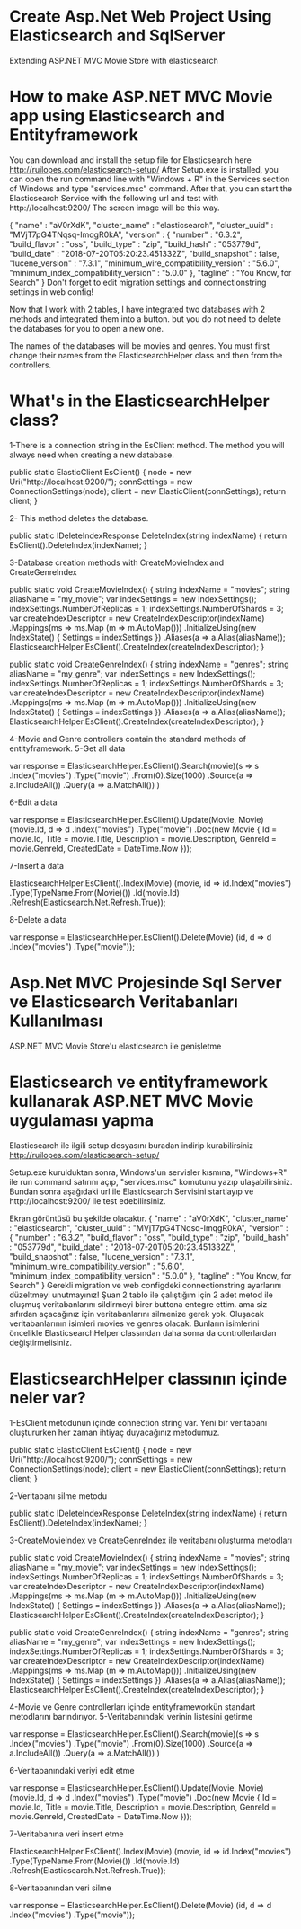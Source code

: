 # Create Asp.Net Web Project Using Elasticsearch and SqlServer
Extending ASP.NET MVC Movie Store with elasticsearch


# How to make ASP.NET MVC Movie app using Elasticsearch and Entityframework

You can download and install the setup file for Elasticsearch here http://ruilopes.com/elasticsearch-setup/
After Setup.exe is installed, you can open the run command line with "Windows + R" in the Services section of Windows and type "services.msc" command.
After that, you can start the Elasticsearch Service with the following url and test with http://localhost:9200/
The screen image will be this way.

{
    "name" : "aV0rXdK",
    "cluster_name" : "elasticsearch",
    "cluster_uuid" : "MVjT7pG4TNqsq-ImqgR0kA",
    "version" : {
    "number" : "6.3.2",
    "build_flavor" : "oss",
    "build_type" : "zip",
    "build_hash" : "053779d",
    "build_date" : "2018-07-20T05:20:23.451332Z",
    "build_snapshot" : false,
    "lucene_version" : "7.3.1",
    "minimum_wire_compatibility_version" : "5.6.0",
    "minimum_index_compatibility_version" : "5.0.0"
    },
    "tagline" : "You Know, for Search"
    }
Don't forget to edit migration settings and connectionstring settings in web config!

Now that I work with 2 tables, I have integrated two databases with 2 methods and integrated them into a button. but you do not need to delete the databases for you to open a new one.

The names of the databases will be movies and genres. You must first change their names from the ElasticsearchHelper class and then from the controllers.

# What's in the ElasticsearchHelper class?

1-There is a connection string in the EsClient method. The method you will always need when creating a new database.

public static ElasticClient EsClient()
    {
        node = new Uri("http://localhost:9200/");
        connSettings = new ConnectionSettings(node);
        client = new ElasticClient(connSettings);
        return client;
    }
    
2- This method deletes the database.

 public static IDeleteIndexResponse DeleteIndex(string indexName)
    {
        return EsClient().DeleteIndex(indexName);
    }

3-Database creation methods with CreateMovieIndex and CreateGenreIndex

public static void CreateMovieIndex()
    {
        string indexName = "movies";
        string aliasName = "my_movie";
        var indexSettings = new IndexSettings();
        indexSettings.NumberOfReplicas = 1;
        indexSettings.NumberOfShards = 3;
        var createIndexDescriptor = new CreateIndexDescriptor(indexName)
        .Mappings(ms => ms.Map<Movie>
            (m => m.AutoMap()))
            .InitializeUsing(new IndexState() { Settings = indexSettings })
            .Aliases(a => a.Alias(aliasName));
            ElasticsearchHelper.EsClient().CreateIndex(createIndexDescriptor);
     }
  
  
   public static void CreateGenreIndex()
    {
        string indexName = "genres";
        string aliasName = "my_genre";
        var indexSettings = new IndexSettings();
        indexSettings.NumberOfReplicas = 1;
        indexSettings.NumberOfShards = 3;
        var createIndexDescriptor = new CreateIndexDescriptor(indexName)
        .Mappings(ms => ms.Map<Genre>
            (m => m.AutoMap()))
            .InitializeUsing(new IndexState() { Settings = indexSettings })
            .Aliases(a => a.Alias(aliasName));
            ElasticsearchHelper.EsClient().CreateIndex(createIndexDescriptor);
     }
  
  
4-Movie and Genre controllers contain the standard methods of entityframework.
5-Get all data

 var response = ElasticsearchHelper.EsClient().Search(movie)(s => s
    .Index("movies")
    .Type("movie")
    .From(0).Size(1000)
    .Source(a => a.IncludeAll())
    .Query(a => a.MatchAll())
    )
    
6-Edit a data

 var response = ElasticsearchHelper.EsClient().Update(Movie, Movie)
        (movie.Id, d => d
        .Index("movies")
        .Type("movie")
        .Doc(new Movie
        {
        Id = movie.Id,
        Title = movie.Title,
        Description = movie.Description,
        GenreId = movie.GenreId,
        CreatedDate = DateTime.Now
        }));
        
7-Insert a data

ElasticsearchHelper.EsClient().Index(Movie)
        (movie,
        id => id.Index("movies")
        .Type(TypeName.From(Movie)())
            .Id(movie.Id)
            .Refresh(Elasticsearch.Net.Refresh.True));
            
            
8-Delete a data

var response = ElasticsearchHelper.EsClient().Delete(Movie)
        (id, d => d
        .Index("movies")
        .Type("movie"));
        

# Asp.Net MVC Projesinde Sql Server ve Elasticsearch Veritabanları Kullanılması
ASP.NET MVC Movie Store'u elasticsearch ile genişletme


# Elasticsearch ve entityframework kullanarak ASP.NET MVC Movie uygulaması yapma

Elasticsearch ile ilgili setup dosyasını buradan indirip kurabilirsiniz http://ruilopes.com/elasticsearch-setup/

Setup.exe kurulduktan sonra, Windows'un servisler kısmına, "Windows+R" ile run command satırını açıp, "services.msc" komutunu yazıp ulaşabilirsiniz.
Bundan sonra aşağıdaki url ile Elasticsearch Servisini startlayıp ve http://localhost:9200/ ile test edebilirsiniz.

Ekran görüntüsü bu şekilde olacaktır.
    {
    "name" : "aV0rXdK",
    "cluster_name" : "elasticsearch",
    "cluster_uuid" : "MVjT7pG4TNqsq-ImqgR0kA",
    "version" : {
    "number" : "6.3.2",
    "build_flavor" : "oss",
    "build_type" : "zip",
    "build_hash" : "053779d",
    "build_date" : "2018-07-20T05:20:23.451332Z",
    "build_snapshot" : false,
    "lucene_version" : "7.3.1",
    "minimum_wire_compatibility_version" : "5.6.0",
    "minimum_index_compatibility_version" : "5.0.0"
    },
    "tagline" : "You Know, for Search"
    }
Gerekli migration ve web configdeki connectionstring ayarlarını düzeltmeyi unutmayınız!
Şuan 2 tablo ile çalıştığım için 2 adet metod ile oluşmuş veritabanlarını sildirmeyi birer buttona entegre ettim. ama siz sıfırdan açacağınız için veritabanlarını silmenize gerek yok.
Oluşacak veritabanlarının isimleri movies ve genres olacak. Bunların isimlerini öncelikle ElasticsearchHelper classından daha sonra da controllerlardan değiştirmelisiniz.

# ElasticsearchHelper classının içinde neler var?
1-EsClient metodunun içinde connection string var. Yeni bir veritabanı oluştururken her zaman ihtiyaç duyacağınız metodumuz.

  public static ElasticClient EsClient()
    {
        node = new Uri("http://localhost:9200/");
        connSettings = new ConnectionSettings(node);
        client = new ElasticClient(connSettings);
        return client;
    }

2-Veritabanı silme metodu

  public static IDeleteIndexResponse DeleteIndex(string indexName)
    {
        return EsClient().DeleteIndex(indexName);
    }
    
3-CreateMovieIndex ve CreateGenreIndex ile veritabanı oluşturma metodları

  public static void CreateMovieIndex()
    {
        string indexName = "movies";
        string aliasName = "my_movie";
        var indexSettings = new IndexSettings();
        indexSettings.NumberOfReplicas = 1;
        indexSettings.NumberOfShards = 3;
        var createIndexDescriptor = new CreateIndexDescriptor(indexName)
        .Mappings(ms => ms.Map<Movie>
            (m => m.AutoMap()))
            .InitializeUsing(new IndexState() { Settings = indexSettings })
            .Aliases(a => a.Alias(aliasName));
            ElasticsearchHelper.EsClient().CreateIndex(createIndexDescriptor);
     }
  
  
   public static void CreateGenreIndex()
    {
        string indexName = "genres";
        string aliasName = "my_genre";
        var indexSettings = new IndexSettings();
        indexSettings.NumberOfReplicas = 1;
        indexSettings.NumberOfShards = 3;
        var createIndexDescriptor = new CreateIndexDescriptor(indexName)
        .Mappings(ms => ms.Map<Genre>
            (m => m.AutoMap()))
            .InitializeUsing(new IndexState() { Settings = indexSettings })
            .Aliases(a => a.Alias(aliasName));
            ElasticsearchHelper.EsClient().CreateIndex(createIndexDescriptor);
     }
  
 4-Movie ve Genre controllerları içinde entityframeworkün standart metodlarını barındırıyor.
 5-Veritabanındaki verinin listesini getirme
 
  var response = ElasticsearchHelper.EsClient().Search(movie)(s => s
    .Index("movies")
    .Type("movie")
    .From(0).Size(1000)
    .Source(a => a.IncludeAll())
    .Query(a => a.MatchAll())
    )
    
  6-Veritabanındaki veriyi edit etme
  
  var response = ElasticsearchHelper.EsClient().Update(Movie, Movie)
        (movie.Id, d => d
        .Index("movies")
        .Type("movie")
        .Doc(new Movie
        {
        Id = movie.Id,
        Title = movie.Title,
        Description = movie.Description,
        GenreId = movie.GenreId,
        CreatedDate = DateTime.Now
        }));
        
   7-Veritabanına veri insert etme
   
   ElasticsearchHelper.EsClient().Index(Movie)
        (movie,
        id => id.Index("movies")
        .Type(TypeName.From(Movie)())
            .Id(movie.Id)
            .Refresh(Elasticsearch.Net.Refresh.True));
            
   8-Veritabanından veri silme
   
   var response = ElasticsearchHelper.EsClient().Delete(Movie)
        (id, d => d
        .Index("movies")
        .Type("movie"));
